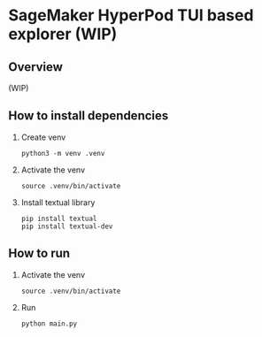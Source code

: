 # SageMaker HyperPod TUI based explorer (WIP)

## Overview

(WIP)


## How to install dependencies

1. Create venv

    ```
    python3 -m venv .venv
    ```

1. Activate the venv
    
    ```
    source .venv/bin/activate
    ```

1. Install textual library
    
    ```
    pip install textual
    pip install textual-dev
    ```

## How to run

1. Activate the venv

    ```
    source .venv/bin/activate
    ```

1. Run

    ```
    python main.py
    ```